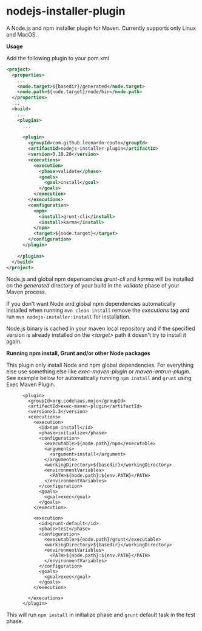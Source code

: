 nodejs-installer-plugin
=======================

A Node.js and npm installer plugin for Maven.
Currently supports only Linux and MacOS.

**Usage**

Add the following plugin to your pom.xml

```xml
<project>
  <properties>
    ...
    <node.target>${basedir}/generated</node.target>
    <node.path>${node.target}/node/bin</node.path>
  </properties>
  ...
  <build>
    ...
    <plugins>
      ...
      
      <plugin>
        <groupId>com.github.leonardo-couto</groupId>
        <artifactId>nodejs-installer-plugin</artifactId>
        <version>0.10.28</version>
        <executions>
          <execution>
            <phase>validate</phase>
            <goals>
              <goal>install</goal>
            </goals>
          </execution>
        </executions>
        <configuration>
          <npm>
            <install>grunt-cli</install>
            <install>karma</install>
          </npm>
          <target>${node.target}</target>
        </configuration>
      </plugin>
      
    </plugins>
  </build>
</project>
```

Node.js and global npm depencencies *grunt-cli* and *karma* will be installed on the *generated* directory of your build in the *validate* phase of your Maven process.

If you don't want Node and global npm dependencies automatically installed when running ```mvn clean install``` remove the *executions* tag and run ```mvn nodejs-installer:install``` for installation.

Node.js binary is cached in your maven local repository and if the specified version is already installed on the *\<target\>* path it doesn't try to install it again.

**Running npm install, Grunt and/or other Node packages**

This plugin only install Node and npm global dependencies. For everything else use something else like *exec-maven-plugin* or *maven-antrun-plugin*. See example below for automatically running ```npm install``` and ```grunt``` using Exec Maven Plugin.


```
      <plugin>
        <groupId>org.codehaus.mojo</groupId>
        <artifactId>exec-maven-plugin</artifactId>
        <version>1.3</version>
        <executions>
          <execution>
            <id>npm-install</id>
            <phase>initialize</phase>
            <configuration>
              <executable>${node.path}/npm</executable>
              <arguments>
                <argument>install</argument>
              </arguments>
              <workingDirectory>${basedir}</workingDirectory>
              <environmentVariables>
                <PATH>${node.path}:${env.PATH}</PATH>
              </environmentVariables>
            </configuration>
            <goals>
              <goal>exec</goal>
            </goals>
          </execution>

          <execution>
            <id>grunt-default</id>
            <phase>test</phase>
            <configuration>
              <executable>${node.path}/grunt</executable>
              <workingDirectory>${basedir}</workingDirectory>
              <environmentVariables>
                <PATH>${node.path}:${env.PATH}</PATH>
              </environmentVariables>
            </configuration>
            <goals>
              <goal>exec</goal>
            </goals>
          </execution>

        </executions>
      </plugin>

```

This will run ```npm install``` in initialize phase and ```grunt``` default task in the test phase.
